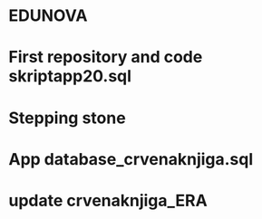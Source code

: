 # EDUNOVA
# First repository and code skriptapp20.sql 
# Stepping stone
# App database_crvenaknjiga.sql
# update crvenaknjiga_ERA
